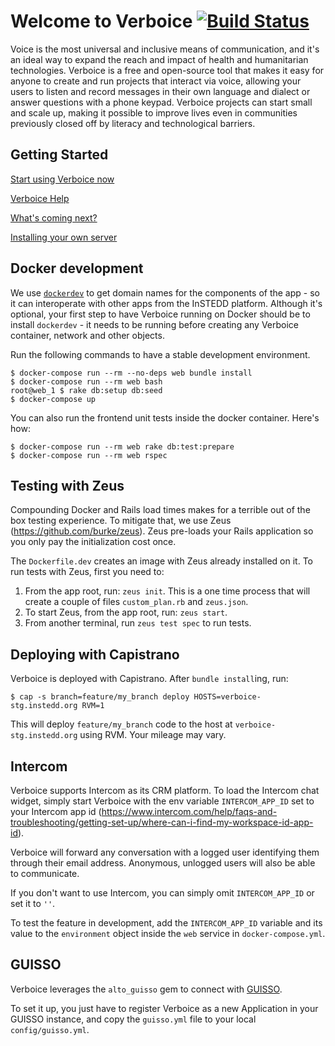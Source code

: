 Welcome to Verboice [![Build Status](https://github.com/instedd/verboice/actions/workflows/ci.yml/badge.svg)](https://github.com/instedd/verboice/actions/workflows/ci.yml)
=================

Voice is the most universal and inclusive means of communication, and it's an ideal way to expand the reach and impact of health and humanitarian technologies. Verboice is a free and open-source tool that makes it easy for anyone to create and run projects that interact via voice, allowing your users to listen and record messages in their own language and dialect or answer questions with a phone keypad. Verboice projects can start small and scale up, making it possible to improve lives even in communities previously closed off by literacy and technological barriers.


Getting Started
-------------
[Start using Verboice now](http://verboice.instedd.org)

[Verboice Help](https://github.com/instedd/verboice/wiki)

[What's coming next?](https://github.com/instedd/verboice/milestones)

[Installing your own server](https://github.com/instedd/verboice/wiki/Installing)

Docker development
------------------

We use [`dockerdev`](https://github.com/waj/dockerdev) to get domain names for the components of the app - so it can interoperate with other apps from the InSTEDD platform. Although it's optional, your first step to have Verboice running on Docker should be to install `dockerdev` - it needs to be running before creating any Verboice container, network and other objects.

Run the following commands to have a stable development environment.

```
$ docker-compose run --rm --no-deps web bundle install
$ docker-compose run --rm web bash
root@web_1 $ rake db:setup db:seed
$ docker-compose up
```

You can also run the frontend unit tests inside the docker container. Here's how:

```
$ docker-compose run --rm web rake db:test:prepare
$ docker-compose run --rm web rspec
```

Testing with Zeus
-----------------

Compounding Docker and Rails load times makes for a terrible out of the box testing experience. To mitigate that, we use Zeus (https://github.com/burke/zeus). Zeus pre-loads your Rails application so you only pay the initialization cost once.

The `Dockerfile.dev` creates an image with Zeus already installed on it. To run tests with Zeus, first you need to:

1. From the app root, run: `zeus init`. This is a one time process that will create a couple of files `custom_plan.rb` and `zeus.json`.
1. To start Zeus, from the app root, run: `zeus start`.
1. From another terminal, run `zeus test spec` to run tests.

Deploying with Capistrano
-------------------------

Verboice is deployed with Capistrano. After `bundle install`ing, run:

```
$ cap -s branch=feature/my_branch deploy HOSTS=verboice-stg.instedd.org RVM=1
```

This will deploy `feature/my_branch` code to the host at `verboice-stg.instedd.org` using RVM. Your mileage may vary.

Intercom
--------

Verboice supports Intercom as its CRM platform. To load the Intercom chat widget, simply start Verboice with the env variable `INTERCOM_APP_ID` set to your Intercom app id (https://www.intercom.com/help/faqs-and-troubleshooting/getting-set-up/where-can-i-find-my-workspace-id-app-id).

Verboice will forward any conversation with a logged user identifying them through their email address. Anonymous, unlogged users will also be able to communicate.

If you don't want to use Intercom, you can simply omit `INTERCOM_APP_ID` or set it to `''`.

To test the feature in development, add the `INTERCOM_APP_ID` variable and its value to the `environment` object inside the `web` service in `docker-compose.yml`.

GUISSO
------

Verboice leverages the `alto_guisso` gem to connect with [GUISSO](https://github.com/instedd/guisso).

To set it up, you just have to register Verboice as a new Application in your GUISSO instance, and copy the `guisso.yml` file to your local `config/guisso.yml`.
